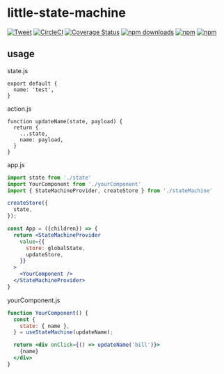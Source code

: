 # little-state-machine

[![Tweet](https://img.shields.io/twitter/url/http/shields.io.svg?style=social)](https://twitter.com/intent/tweet?text=Little-State-Machine&url=https://github.com/bluebill1049/little-state-machine)&nbsp;[![CircleCI](https://circleci.com/gh/bluebill1049/little-state-machine.svg?style=svg)](https://circleci.com/gh/bluebill1049/little-state-machine) [![Coverage Status](https://coveralls.io/repos/github/bluebill1049/little-state-machine/badge.svg?branch=master)](https://coveralls.io/github/bluebill1049/little-state-machine?branch=master) [![npm downloads](https://img.shields.io/npm/dm/little-state-machine.svg?style=flat-square)](https://www.npmjs.com/package/little-state-machine)
[![npm](https://img.shields.io/npm/dt/little-state-machine.svg?style=flat-square)](https://www.npmjs.com/package/little-state-machine)
[![npm](https://img.shields.io/npm/l/little-state-machine.svg?style=flat-square)](https://www.npmjs.com/package/react-lazyload-image)

## usage

state.js
```
export default {
  name: 'test',
}
```

action.js
```
function updateName(state, payload) {
  return {
    ...state,
    name: payload,
  }
}
```

app.js
```jsx
import state from './state'
import YourComponent from './yourComponent'
import { StateMachineProvider, createStore } from './stateMachine'

createStore({
  state,
});

const App = ({children}) => {
  return <StateMachineProvider
    value={{
      store: globalState,
      updateStore,
    }}
  >
    <YourComponent />
  </StateMachineProvider>
}
```

yourComponent.js
```jsx
function YourComponent() {
  const {
    state: { name },
  } = useStateMachine(updateName);

  return <div onClick={() => updateName('bill')}>
    {name}
  </div>
}
```
